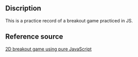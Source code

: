 ## Discription
This is a practice record of a breakout game practiced in JS.

## Reference source
[2D breakout game using pure JavaScript](https://developer.mozilla.org/ja/docs/Games/Tutorials/2D_Breakout_game_pure_JavaScript)